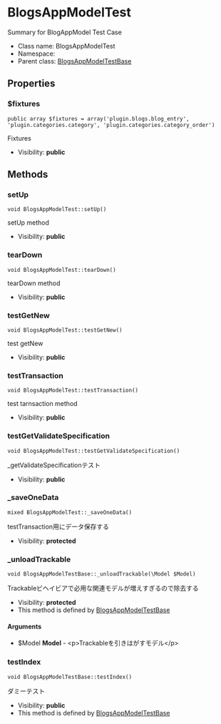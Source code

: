 BlogsAppModelTest
===============

Summary for BlogAppModel Test Case




* Class name: BlogsAppModelTest
* Namespace: 
* Parent class: [BlogsAppModelTestBase](BlogsAppModelTestBase.md)





Properties
----------


### $fixtures

    public array $fixtures = array('plugin.blogs.blog_entry', 'plugin.categories.category', 'plugin.categories.category_order')

Fixtures



* Visibility: **public**


Methods
-------


### setUp

    void BlogsAppModelTest::setUp()

setUp method



* Visibility: **public**




### tearDown

    void BlogsAppModelTest::tearDown()

tearDown method



* Visibility: **public**




### testGetNew

    void BlogsAppModelTest::testGetNew()

test getNew



* Visibility: **public**




### testTransaction

    void BlogsAppModelTest::testTransaction()

test tarnsaction method



* Visibility: **public**




### testGetValidateSpecification

    void BlogsAppModelTest::testGetValidateSpecification()

_getValidateSpecificationテスト



* Visibility: **public**




### _saveOneData

    mixed BlogsAppModelTest::_saveOneData()

testTransaction用にデータ保存する



* Visibility: **protected**




### _unloadTrackable

    void BlogsAppModelTestBase::_unloadTrackable(\Model $Model)

Trackableビヘイビアで必用な関連モデルが増えすぎるので除去する



* Visibility: **protected**
* This method is defined by [BlogsAppModelTestBase](BlogsAppModelTestBase.md)


#### Arguments
* $Model **Model** - &lt;p&gt;Trackableを引きはがすモデル&lt;/p&gt;



### testIndex

    void BlogsAppModelTestBase::testIndex()

ダミーテスト



* Visibility: **public**
* This method is defined by [BlogsAppModelTestBase](BlogsAppModelTestBase.md)



